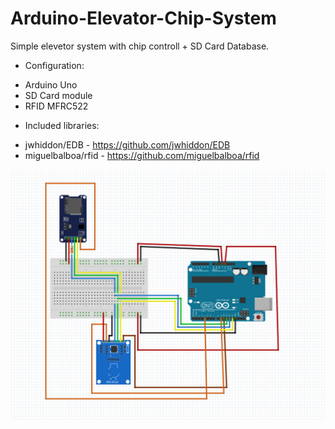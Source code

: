 # Arduino-Elevator-Chip-System

Simple elevetor system with chip controll + SD Card Database.
 
 - Configuration:
  * Arduino Uno
  * SD Card module
  * RFID MFRC522
  
 - Included libraries:
  * jwhiddon/EDB - https://github.com/jwhiddon/EDB
  * miguelbalboa/rfid - https://github.com/miguelbalboa/rfid
  
  ![alt tag](https://github.com/TheGum/Arduino-Elevator-Chip-System/blob/master/Scheme.png)
  

  
 

